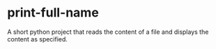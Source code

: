 # print-full-name
A short python project that reads the content of a file and displays the content as specified.
